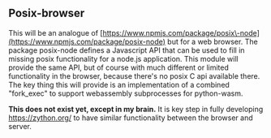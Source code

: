 ## Posix-browser

This will be an analogue of [https://www.npmjs.com/package/posix\-node](https://www.npmjs.com/package/posix-node) but for a web browser.  The package posix\-node defines a Javascript API that can be used to fill in missing posix functionality for a node.js application.  This module will provide the same API, but of course with much different or limited functionality in the browser, because there's no posix C api available there.  The key thing this will provide is an implementation of a combined "fork_exec" to support webassembly subprocesses for python-wasm.

**This does not exist yet, except in my brain.**  It is key step in fully developing https://zython.org/ to have similar functionality between the browser and server.